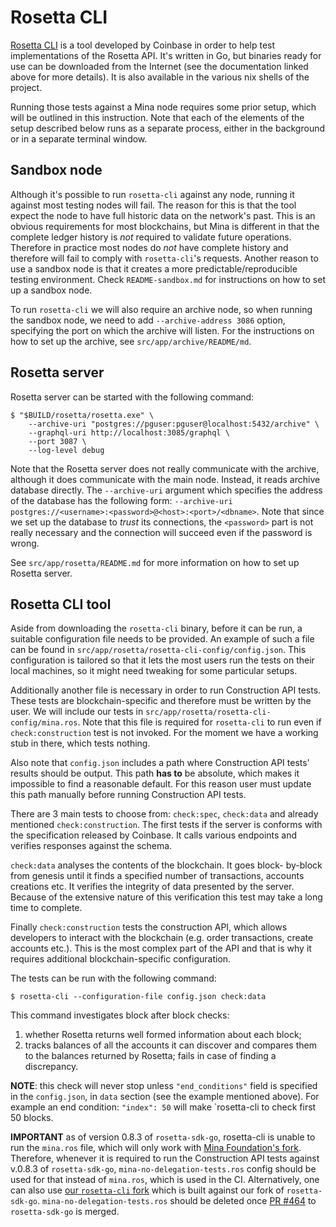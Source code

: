 # Rosetta CLI

[Rosetta CLI](https://www.rosetta-api.org/docs/rosetta_cli.html) is a tool
developed by Coinbase in order to help test implementations of the Rosetta API.
It's written in Go, but binaries ready for use can be downloaded from the
Internet (see the documentation linked above for more details). It is also
available in the various nix shells of the project.

Running those tests against a Mina node requires some prior setup, which will be
outlined in this instruction. Note that each of the elements of the setup
described below runs as a separate process, either in the background or in a
separate terminal window.

## Sandbox node

Although it's possible to run `rosetta-cli` against any node, running it against
most testing nodes will fail. The reason for this is that the tool expect the
node to have full historic data on the network's past. This is an obvious
requirements for most blockchains, but Mina is different in that the complete
ledger history is _not_ required to validate future operations. Therefore in
practice most nodes do _not_ have complete history and therefore will fail to
comply with `rosetta-cli`'s requests. Another reason to use a sandbox node is
that it creates a more predictable/reproducible testing environment. Check
`README-sandbox.md` for instructions on how to set up a sandbox node.

To run `rosetta-cli` we will also require an archive node, so when running the
sandbox node, we need to add `--archive-address 3086` option, specifying the
port on which the archive will listen. For the instructions on how to set up the
archive, see `src/app/archive/README/md`.

## Rosetta server

Rosetta server can be started with the following command:

```shell
$ "$BUILD/rosetta/rosetta.exe" \
    --archive-uri "postgres://pguser:pguser@localhost:5432/archive" \
    --graphql-uri http://localhost:3085/graphql \
    --port 3087 \
    --log-level debug
```

Note that the Rosetta server does not really communicate with the archive,
although it does communicate with the main node. Instead, it reads archive
database directly. The `--archive-uri` argument which specifies the address of
the database has the following form:
`--archive-uri postgres://<username>:<password>@<host>:<port>/<dbname>`. Note
that since we set up the database to _trust_ its connections, the `<password>`
part is not really necessary and the connection will succeed even if the
password is wrong.

See `src/app/rosetta/README.md` for more information on how to set up Rosetta
server.

## Rosetta CLI tool

Aside from downloading the `rosetta-cli` binary, before it can be run, a
suitable configuration file needs to be provided. An example of such a file can
be found in `src/app/rosetta/rosetta-cli-config/config.json`. This configuration
is tailored so that it lets the most users run the tests on their local
machines, so it might need tweaking for some particular setups.

Additionally another file is necessary in order to run Construction API tests.
These tests are blockchain-specific and therefore must be written by the user.
We will include our tests in `src/app/rosetta/rosetta-cli-config/mina.ros`. Note
that this file is required for `rosetta-cli` to run even if `check:construction`
test is not invoked. For the moment we have a working stub in there, which tests
nothing.

Also note that `config.json` includes a path where Construction API tests'
results should be output. This path **has to** be absolute, which makes it
impossible to find a reasonable default. For this reason user must update this
path manually before running Construction API tests.

There are 3 main tests to choose from: `check:spec`, `check:data` and already
mentioned `check:construction`. The first tests if the server is conforms with
the specification released by Coinbase. It calls various endpoints and verifies
responses against the schema.

`check:data` analyses the contents of the blockchain. It goes block- by-block
from genesis until it finds a specified number of transactions, accounts
creations etc. It verifies the integrity of data presented by the server.
Because of the extensive nature of this verification this test may take a long
time to complete.

Finally `check:construction` tests the construction API, which allows developers
to interact with the blockchain (e.g. order transactions, create accounts etc.).
This is the most complex part of the API and that is why it requires additional
blockchain-specific configuration.

The tests can be run with the following command:

```shell
$ rosetta-cli --configuration-file config.json check:data
```

This command investigates block after block checks:

1. whether Rosetta returns well formed information about each block;
2. tracks balances of all the accounts it can discover and compares them to the
   balances returned by Rosetta; fails in case of finding a discrepancy.

**NOTE**: this check will never stop unless `"end_conditions"` field is
specified in the `config.json`, in `data` section (see the example mentioned
above). For example an end condition: `"index": 50` will make `rosetta-cli to
check first 50 blocks.

**IMPORTANT** as of version 0.8.3 of `rosetta-sdk-go`, rosetta-cli is unable to
run the `mina.ros` file, which will only work with
[Mina Foundation's fork](https://github.com/MinaProtocol/rosetta-sdk-go/tree/pallas_signer_stake_delegation).
Therefore, whenever it is required to run the Construction API tests against
v.0.8.3 of `rosetta-sdk-go`, `mina-no-delegation-tests.ros` config should be
used for that instead of `mina.ros`, which is used in the CI. Alternatively, one
can also use
[our `rosetta-cli` fork](https://github.com/MinaProtocol/rosetta-cli) which is
built against our fork of `rosetta-sdk-go`. `mina-no-delegation-tests.ros`
should be deleted once
[PR #464](https://github.com/coinbase/rosetta-sdk-go/pull/464) to
`rosetta-sdk-go` is merged.
